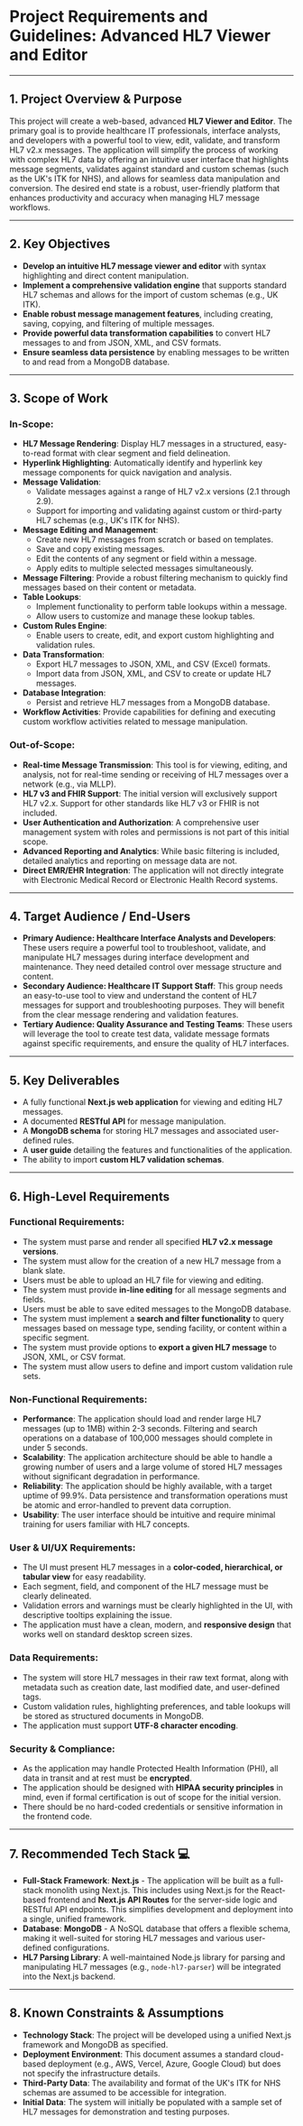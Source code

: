 # **Project Requirements and Guidelines: Advanced HL7 Viewer and Editor**

---

## 1. Project Overview & Purpose

This project will create a web-based, advanced **HL7 Viewer and Editor**. The primary goal is to provide healthcare IT professionals, interface analysts, and developers with a powerful tool to view, edit, validate, and transform HL7 v2.x messages. The application will simplify the process of working with complex HL7 data by offering an intuitive user interface that highlights message segments, validates against standard and custom schemas (such as the UK's ITK for NHS), and allows for seamless data manipulation and conversion. The desired end state is a robust, user-friendly platform that enhances productivity and accuracy when managing HL7 message workflows.

---

## 2. Key Objectives

* **Develop an intuitive HL7 message viewer and editor** with syntax highlighting and direct content manipulation.
* **Implement a comprehensive validation engine** that supports standard HL7 schemas and allows for the import of custom schemas (e.g., UK ITK).
* **Enable robust message management features**, including creating, saving, copying, and filtering of multiple messages.
* **Provide powerful data transformation capabilities** to convert HL7 messages to and from JSON, XML, and CSV formats.
* **Ensure seamless data persistence** by enabling messages to be written to and read from a MongoDB database.

---

## 3. Scope of Work

### **In-Scope:**

* **HL7 Message Rendering**: Display HL7 messages in a structured, easy-to-read format with clear segment and field delineation.
* **Hyperlink Highlighting**: Automatically identify and hyperlink key message components for quick navigation and analysis.
* **Message Validation**:
    * Validate messages against a range of HL7 v2.x versions (2.1 through 2.9).
    * Support for importing and validating against custom or third-party HL7 schemas (e.g., UK's ITK for NHS).
* **Message Editing and Management**:
    * Create new HL7 messages from scratch or based on templates.
    * Save and copy existing messages.
    * Edit the contents of any segment or field within a message.
    * Apply edits to multiple selected messages simultaneously.
* **Message Filtering**: Provide a robust filtering mechanism to quickly find messages based on their content or metadata.
* **Table Lookups**:
    * Implement functionality to perform table lookups within a message.
    * Allow users to customize and manage these lookup tables.
* **Custom Rules Engine**:
    * Enable users to create, edit, and export custom highlighting and validation rules.
* **Data Transformation**:
    * Export HL7 messages to JSON, XML, and CSV (Excel) formats.
    * Import data from JSON, XML, and CSV to create or update HL7 messages.
* **Database Integration**:
    * Persist and retrieve HL7 messages from a MongoDB database.
* **Workflow Activities**: Provide capabilities for defining and executing custom workflow activities related to message manipulation.

### **Out-of-Scope:**

* **Real-time Message Transmission**: This tool is for viewing, editing, and analysis, not for real-time sending or receiving of HL7 messages over a network (e.g., via MLLP).
* **HL7 v3 and FHIR Support**: The initial version will exclusively support HL7 v2.x. Support for other standards like HL7 v3 or FHIR is not included.
* **User Authentication and Authorization**: A comprehensive user management system with roles and permissions is not part of this initial scope.
* **Advanced Reporting and Analytics**: While basic filtering is included, detailed analytics and reporting on message data are not.
* **Direct EMR/EHR Integration**: The application will not directly integrate with Electronic Medical Record or Electronic Health Record systems.

---

## 4. Target Audience / End-Users

* **Primary Audience: Healthcare Interface Analysts and Developers**: These users require a powerful tool to troubleshoot, validate, and manipulate HL7 messages during interface development and maintenance. They need detailed control over message structure and content.
* **Secondary Audience: Healthcare IT Support Staff**: This group needs an easy-to-use tool to view and understand the content of HL7 messages for support and troubleshooting purposes. They will benefit from the clear message rendering and validation features.
* **Tertiary Audience: Quality Assurance and Testing Teams**: These users will leverage the tool to create test data, validate message formats against specific requirements, and ensure the quality of HL7 interfaces.

---

## 5. Key Deliverables

* A fully functional **Next.js web application** for viewing and editing HL7 messages.
* A documented **RESTful API** for message manipulation.
* A **MongoDB schema** for storing HL7 messages and associated user-defined rules.
* A **user guide** detailing the features and functionalities of the application.
* The ability to import **custom HL7 validation schemas**.

---

## 6. High-Level Requirements

### **Functional Requirements:**

* The system must parse and render all specified **HL7 v2.x message versions**.
* The system must allow for the creation of a new HL7 message from a blank slate.
* Users must be able to upload an HL7 file for viewing and editing.
* The system must provide **in-line editing** for all message segments and fields.
* Users must be able to save edited messages to the MongoDB database.
* The system must implement a **search and filter functionality** to query messages based on message type, sending facility, or content within a specific segment.
* The system must provide options to **export a given HL7 message** to JSON, XML, or CSV format.
* The system must allow users to define and import custom validation rule sets.

### **Non-Functional Requirements:**

* **Performance**: The application should load and render large HL7 messages (up to 1MB) within 2-3 seconds. Filtering and search operations on a database of 100,000 messages should complete in under 5 seconds.
* **Scalability**: The application architecture should be able to handle a growing number of users and a large volume of stored HL7 messages without significant degradation in performance.
* **Reliability**: The application should be highly available, with a target uptime of 99.9%. Data persistence and transformation operations must be atomic and error-handled to prevent data corruption.
* **Usability**: The user interface should be intuitive and require minimal training for users familiar with HL7 concepts.

### **User & UI/UX Requirements:**

* The UI must present HL7 messages in a **color-coded, hierarchical, or tabular view** for easy readability.
* Each segment, field, and component of the HL7 message must be clearly delineated.
* Validation errors and warnings must be clearly highlighted in the UI, with descriptive tooltips explaining the issue.
* The application must have a clean, modern, and **responsive design** that works well on standard desktop screen sizes.

### **Data Requirements:**

* The system will store HL7 messages in their raw text format, along with metadata such as creation date, last modified date, and user-defined tags.
* Custom validation rules, highlighting preferences, and table lookups will be stored as structured documents in MongoDB.
* The application must support **UTF-8 character encoding**.

### **Security & Compliance:**

* As the application may handle Protected Health Information (PHI), all data in transit and at rest must be **encrypted**.
* The application should be designed with **HIPAA security principles** in mind, even if formal certification is out of scope for the initial version.
* There should be no hard-coded credentials or sensitive information in the frontend code.

---

## 7. Recommended Tech Stack 💻

* **Full-Stack Framework**: **Next.js** - The application will be built as a full-stack monolith using Next.js. This includes using Next.js for the React-based frontend and **Next.js API Routes** for the server-side logic and RESTful API endpoints. This simplifies development and deployment into a single, unified framework.
* **Database**: **MongoDB** - A NoSQL database that offers a flexible schema, making it well-suited for storing HL7 messages and various user-defined configurations.
* **HL7 Parsing Library**: A well-maintained Node.js library for parsing and manipulating HL7 messages (e.g., `node-hl7-parser`) will be integrated into the Next.js backend.

---

## 8. Known Constraints & Assumptions

* **Technology Stack**: The project will be developed using a unified Next.js framework and MongoDB as specified.
* **Deployment Environment**: This document assumes a standard cloud-based deployment (e.g., AWS, Vercel, Azure, Google Cloud) but does not specify the infrastructure details.
* **Third-Party Data**: The availability and format of the UK's ITK for NHS schemas are assumed to be accessible for integration.
* **Initial Data**: The system will initially be populated with a sample set of HL7 messages for demonstration and testing purposes.